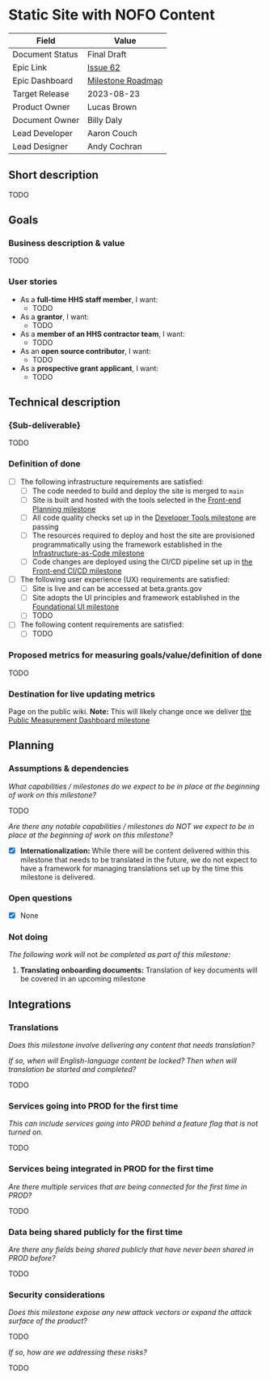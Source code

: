 # Static Site with NOFO Content

| Field           | Value                                                                |
| --------------- | -------------------------------------------------------------------- |
| Document Status | Final Draft                                                          |
| Epic Link       | [Issue 62](https://github.com/HHS/grants-api/issues/62)              |
| Epic Dashboard  | [Milestone Roadmap](https://github.com/orgs/HHS/projects/12/views/4) |
| Target Release  | 2023-08-23                                                           |
| Product Owner   | Lucas Brown                                                          |
| Document Owner  | Billy Daly                                                           |
| Lead Developer  | Aaron Couch                                                          |
| Lead Designer   | Andy Cochran                                                         |

## Short description

TODO

## Goals

### Business description & value

TODO

### User stories

- As a **full-time HHS staff member**, I want:
  - TODO
- As a **grantor**, I want:
  - TODO
- As a **member of an HHS contractor team**, I want:
  - TODO
- As an **open source contributor**, I want:
  - TODO
- As a **prospective grant applicant**, I want:
  - TODO

## Technical description

### {Sub-deliverable}

TODO

### Definition of done

- [ ] The following infrastructure requirements are satisfied:
  - [ ] The code needed to build and deploy the site is merged to `main`
  - [ ] Site is built and hosted with the tools selected in the [Front-end Planning milestone](https://github.com/HHS/grants-equity/issues/49)
  - [ ] All code quality checks set up in the [Developer Tools milestone](https://github.com/HHS/grants-equity/issues/50) are passing
  - [ ] The resources required to deploy and host the site are provisioned programmatically using the framework established in the [Infrastructure-as-Code milestone](https://github.com/HHS/grants-equity/issues/123)
  - [ ] Code changes are deployed using the CI/CD pipeline set up in [the Front-end CI/CD milestone](https://github.com/HHS/grants-equity/issues/58)
- [ ] The following user experience (UX) requirements are satisfied:
  - [ ] Site is live and can be accessed at beta.grants.gov
  - [ ] Site adopts the UI principles and framework established in the [Foundational UI milestone](https://github.com/HHS/grants-equity/issues/60)
  - [ ] TODO
- [ ] The following content requirements are satisfied:
  - [ ] TODO

### Proposed metrics for measuring goals/value/definition of done

TODO

### Destination for live updating metrics

Page on the public wiki. **Note:** This will likely change once we deliver [the Public Measurement Dashboard milestone](../milestone_short_descriptions.md#public-measurement-dashboards)

## Planning

### Assumptions & dependencies
<!-- Required -->

*What capabilities / milestones do we expect to be in place at the beginning of work on this milestone?*

TODO

*Are there any notable capabilities / milestones do NOT we expect to be in place at the beginning of work on this milestone?*

- [x] **Internationalization:** While there will be content delivered within this milestone that needs to be translated in the future, we do not expect to have a framework for managing translations set up by the time this milestone is delivered.

### Open questions
<!-- Optional -->

- [x] None

### Not doing
<!-- Optional -->

*The following work will* not *be completed as part of this milestone:*

1. **Translating onboarding documents:** Translation of key documents will be covered in an upcoming milestone

## Integrations

### Translations
<!-- Required -->

*Does this milestone involve delivering any content that needs translation?*

*If so, when will English-language content be locked? Then when will translation be started and completed?*

TODO

### Services going into PROD for the first time
<!-- Required -->

*This can include services going into PROD behind a feature flag that is not turned on.*

TODO

### Services being integrated in PROD for the first time
<!-- Required -->

*Are there multiple services that are being connected for the first time in PROD?*

TODO

### Data being shared publicly for the first time
<!-- Required -->

*Are there any fields being shared publicly that have never been shared in PROD before?*

TODO

### Security considerations
<!-- Required -->

*Does this milestone expose any new attack vectors or expand the attack surface of the product?*

TODO

*If so, how are we addressing these risks?*

TODO
